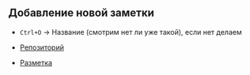 ## Добавление новой заметки 

- `Ctrl+O` → Название (смотрим нет ли уже такой), если нет делаем

- [Репозиторий](https://github.com/chsu-SE-2022)
- [Разметка](https://publish.obsidian.md/help-ru)
